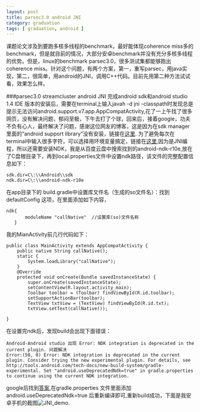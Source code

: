 ```yaml
---
layout: post
title: parsec3.0 android JNI
category: graduation
tags: [ graduation, android ]
---
```

课题论文涉及到要跑多核多线程的benchmark，最好能体现coherence miss多的benchmark，但是就目前的情况，大部分安卓benchmark并没有充分多核多线程的优势。但是，linux的benchmark parsec3.0，很多测试集都能够跑出coherence miss。针对这个问题，有两个方案，第一，重写parsec，用java实现，第二，很简单，用android的JNI，调用C++代码。目前先用第二种方法试试看，效果怎么样。


###parsec3.0 streamcluster android JNI
完成android sdk和android studio 1.4 IDE 版本的安装后，需要在terminal上输入javah -d jni -classpath时发现总是提示无法访问android.support.v7.app.AppCompatActivity,花了一上午找了很多网页，没有解决问题，郁闷至极，下午去打了个球，回来后，接着google，功夫不负有心人，最终解决了问题，感谢这位网友的博客，这是因为在sdk manager里面的“android support library”没有安装，链接在[这里](http://lxl520.com/me/blog/index.php/archives/19/).
为了避免每次在terminal中输入很多字符，可以选择用环境变量搞定，链接在[这里](http://kanyinqing.com/read/baike/hulianwang/3474865.html),因为是JNI编程，所以还需要安装NDK，我是从百度云盘中搜索找到的android-ndk-r10e,放在了C盘根目录下，再到local.properties文件中设置ndk路径，该文件的完整配置信息如下：
```
sdk.dir=C\:\\Android\\sdk
ndk.dir=C\:\\android-ndk-r10e
```
在app目录下的 build.gradle中设置库文件名（生成的so文件名）：找到 defaultConfig 这项，在里面添加如下内容，
```
ndk{
       moduleName "callNative"  //设置库(so)文件名称
   }
```
我的MianActivity前几行代码如下：
```
public class MainActivity extends AppCompatActivity {
    public native String callNative();
    static {
        System.loadLibrary("callNative");
    }
    @Override
    protected void onCreate(Bundle savedInstanceState) {
        super.onCreate(savedInstanceState);
        setContentView(R.layout.activity_main);
        Toolbar toolbar = (Toolbar) findViewById(R.id.toolbar);
        setSupportActionBar(toolbar);
        TextView txtView = (TextView) findViewById(R.id.txt);
        txtView.setText(callNative());

}
```

在设置完ndk后，发现build会出现下面错误：

```
Android-Android studio 出现 Error: NDK integration is deprecated in the current plugin. 问题解决
Error:(50, 0) Error: NDK integration is deprecated in the current plugin. Consider trying the new experimental plugin. For details, see http://tools.android.com/tech-docs/new-build-system/gradle-experimental. Set "android.useDeprecatedNdk=true" in gradle.properties to continue using the current NDK integration.
```

google后找到[答案](http://blog.csdn.net/u014657752/article/details/48106081),在gradle.properties 文件里面添加 android.useDeprecatedNdk=true 后重新编译即可,重新build成功，下面是我安卓手机的截图![JNI_demo](http://http://heguixiang.github.io/image/JNI_demo.png).
